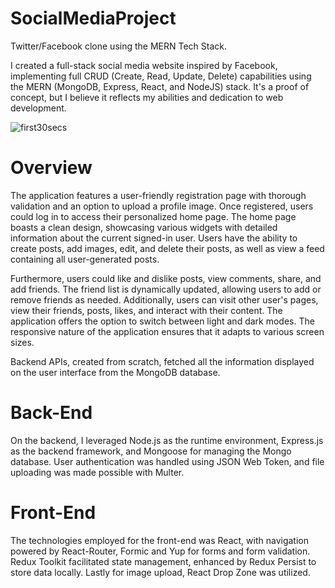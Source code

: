 # SocialMediaProject
Twitter/Facebook clone using the MERN Tech Stack.

I created a full-stack social media website inspired by Facebook, implementing full CRUD (Create, Read, Update, Delete) capabilities using the MERN (MongoDB, Express, React, and NodeJS) stack. It's a proof of concept, but I believe it reflects my abilities and dedication to web development.

![first30secs](https://github.com/suibhne-sweeney/SocialMediaProject/assets/110748326/bac7e420-e76c-442e-b21c-d91a00db8eef)

# Overview
The application features a user-friendly registration page with thorough validation and an option to upload a profile image. Once registered, users could log in to access their personalized home page. The home page boasts a clean design, showcasing various widgets with detailed information about the current signed-in user. Users have the ability to create posts, add images, edit, and delete their posts, as well as view a feed containing all user-generated posts.

Furthermore, users could like and dislike posts, view comments, share, and add friends. The friend list is dynamically updated, allowing users to add or remove friends as needed. Additionally, users can visit other user's pages, view their friends, posts, likes, and interact with their content. The application offers the option to switch between light and dark modes. The responsive nature of the application ensures that it adapts to various screen sizes.

Backend APIs, created from scratch, fetched all the information displayed on the user interface from the MongoDB database.
# Back-End
On the backend, I leveraged Node.js as the runtime environment, Express.js as the backend framework, and Mongoose for managing the Mongo database. User authentication was handled using JSON Web Token, and file uploading was made possible with Multer.
# Front-End
The technologies employed for the front-end was React, with navigation powered by React-Router, Formic and Yup for forms and form validation. Redux Toolkit facilitated state management, enhanced by Redux Persist to store data locally. Lastly for image upload, React Drop Zone was utilized.
